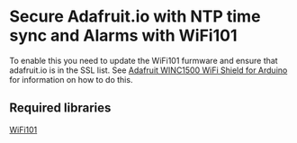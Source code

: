 # Secure Adafruit.io with NTP time sync and Alarms with WiFi101

To enable this you need to update the WiFi101 furmware and ensure that adafruit.io is in the SSL list.  See [Adafruit WINC1500 WiFi Shield for Arduino](https://learn.adafruit.com/adafruit-winc1500-wifi-shield-for-arduino?view=all#updating-firmware) for information on how to do this.


## Required libraries

[WiFi101](https://www.arduino.cc/en/Reference/WiFi101)